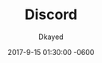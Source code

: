 ---
layout: blog
title: Discord
meta: Top Tier List
author: Dkayed
image: i.imgur.com/0KKQsOi.png
category: header
comments: true
date: 2017-9-15 01:30:00 -0600
---